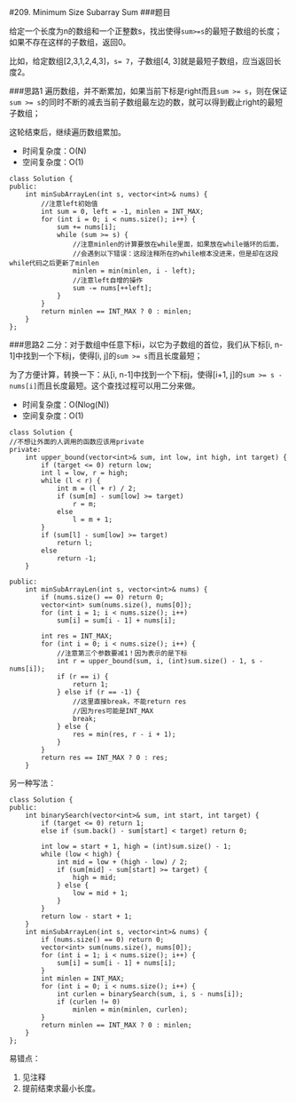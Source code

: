 #209. Minimum Size Subarray Sum
###题目

给定一个长度为n的数组和一个正整数s，找出使得`sum>=s`的最短子数组的长度；如果不存在这样的子数组，返回0。

比如，给定数组[2,3,1,2,4,3]，`s= 7`，子数组[4, 3]就是最短子数组，应当返回长度2。

###思路1
遍历数组，并不断累加，如果当前下标是right而且`sum >= s`，则在保证`sum >= s`的同时不断的减去当前子数组最左边的数，就可以得到截止right的最短子数组；

这轮结束后，继续遍历数组累加。

 - 时间复杂度：O(N)
 - 空间复杂度：O(1)
 
```
class Solution {
public:
    int minSubArrayLen(int s, vector<int>& nums) {
        //注意left初始值
        int sum = 0, left = -1, minlen = INT_MAX;
        for (int i = 0; i < nums.size(); i++) {
            sum += nums[i];
            while (sum >= s) {
                //注意minlen的计算要放在while里面，如果放在while循环的后面，
                //会遇到以下错误：这段注释所在的while根本没进来，但是却在这段while代码之后更新了minlen
                minlen = min(minlen, i - left);
                //注意left自增的操作
                sum -= nums[++left];
            }
        }
        return minlen == INT_MAX ? 0 : minlen;
    }
};
```

###思路2
二分：对于数组中任意下标i，以它为子数组的首位，我们从下标[i, n-1]中找到一个下标j，使得[i, j]的`sum >= s`而且长度最短；

为了方便计算，转换一下：从[i, n-1]中找到一个下标j，使得[i+1, j]的`sum >= s - nums[i]`而且长度最短。这个查找过程可以用二分来做。

 - 时间复杂度：O(Nlog(N))
 - 空间复杂度：O(1)

```
class Solution {
//不想让外面的人调用的函数应该用private
private:
    int upper_bound(vector<int>& sum, int low, int high, int target) {
        if (target <= 0) return low;
        int l = low, r = high;
        while (l < r) {
            int m = (l + r) / 2;
            if (sum[m] - sum[low] >= target)
                r = m;
            else
                l = m + 1;
        }
        if (sum[l] - sum[low] >= target)
            return l;
        else
            return -1;
    }

public:
    int minSubArrayLen(int s, vector<int>& nums) {
        if (nums.size() == 0) return 0;
        vector<int> sum(nums.size(), nums[0]);
        for (int i = 1; i < nums.size(); i++)
            sum[i] = sum[i - 1] + nums[i];

        int res = INT_MAX;
        for (int i = 0; i < nums.size(); i++) {
            //注意第三个参数要减1！因为表示的是下标
            int r = upper_bound(sum, i, (int)sum.size() - 1, s - nums[i]);
            if (r == i) {
                return 1;
            } else if (r == -1) {
                //这里直接break，不能return res
                //因为res可能是INT_MAX
                break;
            } else {
                res = min(res, r - i + 1);
            }
        }
        return res == INT_MAX ? 0 : res;
    }
```


另一种写法：
```
class Solution {
public:
    int binarySearch(vector<int>& sum, int start, int target) {
        if (target <= 0) return 1;
        else if (sum.back() - sum[start] < target) return 0;
        
        int low = start + 1, high = (int)sum.size() - 1;
        while (low < high) {
            int mid = low + (high - low) / 2;
            if (sum[mid] - sum[start] >= target) {
                high = mid;
            } else {
                low = mid + 1;
            }
        }
        return low - start + 1;
    }
    int minSubArrayLen(int s, vector<int>& nums) {
        if (nums.size() == 0) return 0;
        vector<int> sum(nums.size(), nums[0]);
        for (int i = 1; i < nums.size(); i++) {
            sum[i] = sum[i - 1] + nums[i];
        }
        int minlen = INT_MAX;
        for (int i = 0; i < nums.size(); i++) {
            int curlen = binarySearch(sum, i, s - nums[i]);
            if (curlen != 0)
                minlen = min(minlen, curlen);
        }
        return minlen == INT_MAX ? 0 : minlen;
    }
};
```

易错点：

1. 见注释
2. 提前结束求最小长度。

